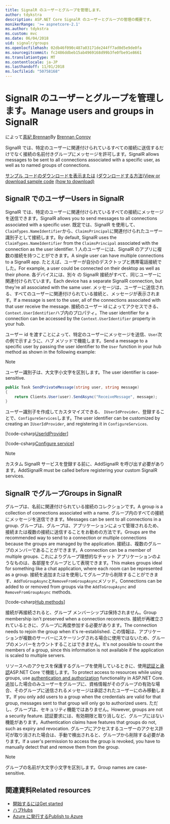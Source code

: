 ```yaml
---
title: SignalR のユーザーとグループを管理します。
author: tdykstra
description: ASP.NET Core SignalR のユーザーとグループの管理の概要です。
monikerRange: '>= aspnetcore-2.1'
ms.author: tdykstra
ms.custom: mvc
ms.date: 06/04/2018
uid: signalr/groups
ms.openlocfilehash: 02db46f090c487a03171de244ff7ad0d5e9de0fa
ms.sourcegitcommit: fc2486ddbeb15ab4969168d99b3fe0fbe91e8661
ms.translationtype: MT
ms.contentlocale: ja-JP
ms.lasthandoff: 11/01/2018
ms.locfileid: "50758168"
---
```

# <a name="manage-users-and-groups-in-signalr"></a><span data-ttu-id="7ac70-103">SignalR のユーザーとグループを管理します。</span><span class="sxs-lookup"><span data-stu-id="7ac70-103">Manage users and groups in SignalR</span></span>

<span data-ttu-id="7ac70-104">によって[真紀 Brennan](https://github.com/BrennanConroy)</span><span class="sxs-lookup"><span data-stu-id="7ac70-104">By [Brennan Conroy](https://github.com/BrennanConroy)</span></span>

<span data-ttu-id="7ac70-105">SignalR では、特定のユーザーに関連付けられているすべての接続に送信するだけでなく接続の名前付きグループにメッセージを許可します。</span><span class="sxs-lookup"><span data-stu-id="7ac70-105">SignalR allows messages to be sent to all connections associated with a specific user, as well as to named groups of connections.</span></span>

<span data-ttu-id="7ac70-106">[サンプル コードのダウンロードを表示または](https://github.com/aspnet/Docs/tree/master/aspnetcore/signalr/groups/sample/) [(ダウンロードする方法)](xref:index#how-to-download-a-sample)</span><span class="sxs-lookup"><span data-stu-id="7ac70-106">[View or download sample code](https://github.com/aspnet/Docs/tree/master/aspnetcore/signalr/groups/sample/) [(how to download)](xref:index#how-to-download-a-sample)</span></span>

## <a name="users-in-signalr"></a><span data-ttu-id="7ac70-107">SignalR でのユーザー</span><span class="sxs-lookup"><span data-stu-id="7ac70-107">Users in SignalR</span></span>

<span data-ttu-id="7ac70-108">SignalR では、特定のユーザーに関連付けられているすべての接続にメッセージを送信できます。</span><span class="sxs-lookup"><span data-stu-id="7ac70-108">SignalR allows you to send messages to all connections associated with a specific user.</span></span> <span data-ttu-id="7ac70-109">既定では、SignalR を使用して、`ClaimTypes.NameIdentifier`から、`ClaimsPrincipal`に関連付けられたユーザー識別子として接続します。</span><span class="sxs-lookup"><span data-stu-id="7ac70-109">By default, SignalR uses the `ClaimTypes.NameIdentifier` from the `ClaimsPrincipal` associated with the connection as the user identifier.</span></span> <span data-ttu-id="7ac70-110">1 人のユーザーには、SignalR のアプリに複数の接続を持つことができます。</span><span class="sxs-lookup"><span data-stu-id="7ac70-110">A single user can have multiple connections to a SignalR app.</span></span> <span data-ttu-id="7ac70-111">たとえば、ユーザーが自分のデスクトップと携帯電話接続でした。</span><span class="sxs-lookup"><span data-stu-id="7ac70-111">For example, a user could be connected on their desktop as well as their phone.</span></span> <span data-ttu-id="7ac70-112">各デバイスには、別々 の SignalR 接続がすべて、同じユーザーに関連付けられています。</span><span class="sxs-lookup"><span data-stu-id="7ac70-112">Each device has a separate SignalR connection, but they're all associated with the same user.</span></span> <span data-ttu-id="7ac70-113">メッセージは、ユーザーに送信される、すべてのユーザーに関連付けられている接続と、メッセージが表示されます。</span><span class="sxs-lookup"><span data-stu-id="7ac70-113">If a message is sent to the user, all of the connections associated with that user receive the message.</span></span> <span data-ttu-id="7ac70-114">接続のユーザー id によってアクセスできる、`Context.UserIdentifier`ハブ内のプロパティ。</span><span class="sxs-lookup"><span data-stu-id="7ac70-114">The user identifier for a connection can be accessed by the `Context.UserIdentifier` property in your hub.</span></span>

<span data-ttu-id="7ac70-115">ユーザー id を渡すことによって、特定のユーザーにメッセージを送信、`User`次の例で示すように、ハブ メソッドで機能します。</span><span class="sxs-lookup"><span data-stu-id="7ac70-115">Send a message to a specific user by passing the user identifier to the `User` function in your hub method as shown in the following example:</span></span>

> [!NOTE]
> <span data-ttu-id="7ac70-116">ユーザー識別子は、大文字小文字を区別します。</span><span class="sxs-lookup"><span data-stu-id="7ac70-116">The user identifier is case-sensitive.</span></span>

```csharp
public Task SendPrivateMessage(string user, string message)
{
    return Clients.User(user).SendAsync("ReceiveMessage", message);
}
```

<span data-ttu-id="7ac70-117">ユーザー識別子を作成してカスタマイズできる、 `IUserIdProvider`、登録することで、`ConfigureServices`します。</span><span class="sxs-lookup"><span data-stu-id="7ac70-117">The user identifier can be customized by creating an `IUserIdProvider`, and registering it in `ConfigureServices`.</span></span>

[!code-csharp[UserIdProvider](groups/sample/customuseridprovider.cs?range=4-10)]

[!code-csharp[Configure service](groups/sample/startup.cs?range=21-22,39-42)]

> [!NOTE]
> <span data-ttu-id="7ac70-118">カスタム SignalR サービスを登録する前に、AddSignalR を呼び出す必要があります。</span><span class="sxs-lookup"><span data-stu-id="7ac70-118">AddSignalR must be called before registering your custom SignalR services.</span></span>

## <a name="groups-in-signalr"></a><span data-ttu-id="7ac70-119">SignalR でグループ</span><span class="sxs-lookup"><span data-stu-id="7ac70-119">Groups in SignalR</span></span>

<span data-ttu-id="7ac70-120">グループは、名前に関連付けられている接続のコレクションです。</span><span class="sxs-lookup"><span data-stu-id="7ac70-120">A group is a collection of connections associated with a name.</span></span> <span data-ttu-id="7ac70-121">グループ内のすべての接続にメッセージを送信できます。</span><span class="sxs-lookup"><span data-stu-id="7ac70-121">Messages can be sent to all connections in a group.</span></span> <span data-ttu-id="7ac70-122">グループは、グループは、アプリケーションによって管理されるため、接続または複数の接続に送信することをお勧めの方法です。</span><span class="sxs-lookup"><span data-stu-id="7ac70-122">Groups are the recommended way to send to a connection or multiple connections because the groups are managed by the application.</span></span> <span data-ttu-id="7ac70-123">接続は、複数のグループのメンバーであることができます。</span><span class="sxs-lookup"><span data-stu-id="7ac70-123">A connection can be a member of multiple groups.</span></span> <span data-ttu-id="7ac70-124">これによりグループ理想的なチャット アプリケーションのようなものは、各部屋をグループとして表現できます。</span><span class="sxs-lookup"><span data-stu-id="7ac70-124">This makes groups ideal for something like a chat application, where each room can be represented as a group.</span></span> <span data-ttu-id="7ac70-125">接続を追加またはを使用してグループから削除することができます、`AddToGroupAsync`と`RemoveFromGroupAsync`メソッド。</span><span class="sxs-lookup"><span data-stu-id="7ac70-125">Connections can be added to or removed from groups via the `AddToGroupAsync` and `RemoveFromGroupAsync` methods.</span></span>

[!code-csharp[Hub methods](groups/sample/hubs/chathub.cs?range=15-27)]

<span data-ttu-id="7ac70-126">接続が再接続されると、グループ メンバーシップは保持されません。</span><span class="sxs-lookup"><span data-stu-id="7ac70-126">Group membership isn't preserved when a connection reconnects.</span></span> <span data-ttu-id="7ac70-127">接続が再確立されているときに、グループに再度参加する必要があります。</span><span class="sxs-lookup"><span data-stu-id="7ac70-127">The connection needs to rejoin the group when it's re-established.</span></span> <span data-ttu-id="7ac70-128">この情報は、アプリケーションが複数のサーバーにスケーリングされる場合に使用ではないため、グループのメンバーをカウントすることはできません。</span><span class="sxs-lookup"><span data-stu-id="7ac70-128">It's not possible to count the members of a group, since this information is not available if the application is scaled to multiple servers.</span></span>

<span data-ttu-id="7ac70-129">リソースへのアクセスを保護するグループを使用しているときに、使用[認証と承認](xref:signalr/authn-and-authz)ASP.NET Core で機能します。</span><span class="sxs-lookup"><span data-stu-id="7ac70-129">To protect access to resources while using groups, use [authentication and authorization](xref:signalr/authn-and-authz) functionality in ASP.NET Core.</span></span> <span data-ttu-id="7ac70-130">追加した場合のみユーザーをグループに、資格情報がそのグループの有効な場合、そのグループに送信されるメッセージは承認されたユーザーにのみ移動します。</span><span class="sxs-lookup"><span data-stu-id="7ac70-130">If you only add users to a group when the credentials are valid for that group, messages sent to that group will only go to authorized users.</span></span> <span data-ttu-id="7ac70-131">ただし、グループは、セキュリティ機能ではありません。</span><span class="sxs-lookup"><span data-stu-id="7ac70-131">However, groups are not a security feature.</span></span> <span data-ttu-id="7ac70-132">認証要求には、有効期限と取り消しなど、グループにはない機能があります。</span><span class="sxs-lookup"><span data-stu-id="7ac70-132">Authentication claims have features that groups do not, such as expiry and revocation.</span></span> <span data-ttu-id="7ac70-133">グループにアクセスするユーザーのアクセス許可が取り消された場合は、手動で検出されると、グループから削除する必要があります。</span><span class="sxs-lookup"><span data-stu-id="7ac70-133">If a user's permission to access the group is revoked, you have to manually detect that and remove them from the group.</span></span>

> [!NOTE]
> <span data-ttu-id="7ac70-134">グループの名前が大文字小文字を区別します。</span><span class="sxs-lookup"><span data-stu-id="7ac70-134">Group names are case-sensitive.</span></span>

## <a name="related-resources"></a><span data-ttu-id="7ac70-135">関連資料</span><span class="sxs-lookup"><span data-stu-id="7ac70-135">Related resources</span></span>

* [<span data-ttu-id="7ac70-136">開始するには</span><span class="sxs-lookup"><span data-stu-id="7ac70-136">Get started</span></span>](xref:tutorials/signalr)
* [<span data-ttu-id="7ac70-137">ハブ</span><span class="sxs-lookup"><span data-stu-id="7ac70-137">Hubs</span></span>](xref:signalr/hubs)
* [<span data-ttu-id="7ac70-138">Azure に発行する</span><span class="sxs-lookup"><span data-stu-id="7ac70-138">Publish to Azure</span></span>](xref:signalr/publish-to-azure-web-app)
